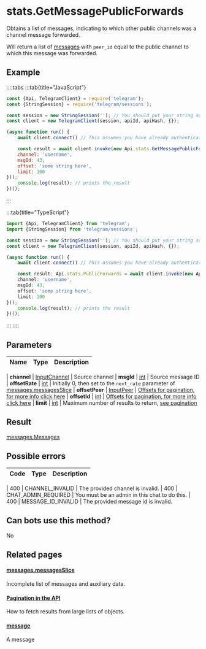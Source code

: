 # stats.GetMessagePublicForwards

Obtains a list of messages, indicating to which other public channels was a channel message forwarded.  

Will return a list of [messages](https://core.telegram.org/constructor/message) with `peer_id` equal to the public channel to which this message was forwarded.



## Example

::::tabs
:::tab{title="JavaScript"}
```js
const {Api, TelegramClient} = require('telegram');
const {StringSession} = require('telegram/sessions');

const session = new StringSession(''); // You should put your string session here
const client = new TelegramClient(session, apiId, apiHash, {});

(async function run() {
    await client.connect() // This assumes you have already authenticated with .start()

    const result = await client.invoke(new Api.stats.GetMessagePublicForwards({
    channel: 'username',
    msgId: 43,
    offset: 'some string here',
    limit: 100
}));
    console.log(result); // prints the result
})();
```
:::

:::tab{title="TypeScript"}
```ts
import {Api, TelegramClient} from 'telegram';
import {StringSession} from 'telegram/sessions';

const session = new StringSession(''); // You should put your string session here
const client = new TelegramClient(session, apiId, apiHash, {});

(async function run() {
    await client.connect() // This assumes you have already authenticated with .start()

    const result: Api.stats.PublicForwards = await client.invoke(new Api.stats.GetMessagePublicForwards({
    channel: 'username',
    msgId: 43,
    offset: 'some string here',
    limit: 100
}));
    console.log(result); // prints the result
})();
```
:::
::::



## Parameters

| Name | Type | Description |
| :--: | ---- | ----------- |

| **channel** | [InputChannel](https://core.telegram.org/type/InputChannel) | Source channel 
| **msgId** | [int](https://core.telegram.org/type/int) | Source message ID 
| **offsetRate** | [int](https://core.telegram.org/type/int) | Initially 0, then set to the `next_rate` parameter of [messages.messagesSlice](https://core.telegram.org/constructor/messages.messagesSlice) 
| **offsetPeer** | [InputPeer](https://core.telegram.org/type/InputPeer) | [Offsets for pagination, for more info click here](https://core.telegram.org/api/offsets) 
| **offsetId** | [int](https://core.telegram.org/type/int) | [Offsets for pagination, for more info click here](https://core.telegram.org/api/offsets) 
| **limit** | [int](https://core.telegram.org/type/int) | Maximum number of results to return, [see pagination](https://core.telegram.org/api/offsets) 


## Result

[messages.Messages](https://core.telegram.org/type/messages.Messages)



## Possible errors

| Code | Type | Description |
| :--: | ---- | ----------- |

| 400 | CHANNEL\_INVALID | The provided channel is invalid. 
| 400 | CHAT\_ADMIN\_REQUIRED | You must be an admin in this chat to do this. 
| 400 | MESSAGE\_ID\_INVALID | The provided message id is invalid. 


## Can bots use this method?

No

## Related pages

#### [messages.messagesSlice](https://core.telegram.org/constructor/messages.messagesSlice)

Incomplete list of messages and auxiliary data.



#### [Pagination in the API](https://core.telegram.org/api/offsets)

How to fetch results from large lists of objects.



#### [message](https://core.telegram.org/constructor/message)

A message




